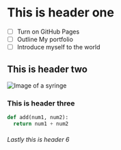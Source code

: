 # This is header one
- [ ] Turn on GitHub Pages
- [ ] Outline My portfolio
- [ ] Introduce myself to the world
## This is header two
![Image of a syringe](https://images.unsplash.com/photo-1623682687826-fe06bf64e6d8?q=80&w=987&auto=format&fit=crop&ixlib=rb-4.0.3&ixid=M3wxMjA3fDB8MHxwaG90by1wYWdlfHx8fGVufDB8fHx8fA%3D%3D)
### This is header three
``` python
def add(num1, num2):
  return num1 + num2
```
###### Lastly this is header 6
